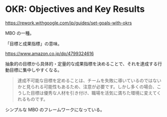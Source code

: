 # OKR: Objectives and Key Results

https://rework.withgoogle.com/jp/guides/set-goals-with-okrs

MBO の一種。

「目標と成果指標」の意味。

https://www.amazon.co.jp/dp/4799324616

抽象的の目標から具体的・定量的な成果指標を決めることで、それを達成する行動目標に集中しやすくなる。

> 達成不可能な目標を定めることは、チームを失敗に導いているのではないかと見られる可能性もあるため、注意が必要です。しかし多くの場合、こうした目標は優秀な人材を引き付け、職場を活気に満ちた環境に変えてくれるものです。

シンプルな MBO のフレームワークになっている。

